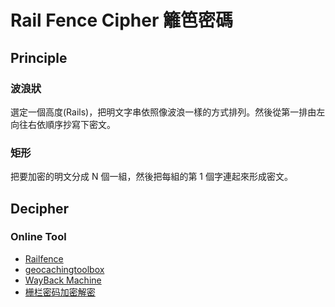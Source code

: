Rail Fence Cipher 籬笆密碼
===
## Principle
### 波浪狀
選定一個高度(Rails)，把明文字串依照像波浪一樣的方式排列。然後從第一排由左向往右依順序抄寫下密文。

### 矩形
把要加密的明文分成 N 個一組，然後把每組的第 1 個字連起來形成密文。

## Decipher
### Online Tool
- [Railfence](http://rumkin.com/tools/cipher/railfence.php)
- [geocachingtoolbox](https://www.geocachingtoolbox.com/index.php?page=railFenceCipher)
- [WayBack Machine](https://web.archive.org/web/20071104114600/http://www.simonsingh.net/The_Black_Chamber/railfence.html)
- [栅栏密码加密解密](http://www.qqxiuzi.cn/bianma/zhalanmima.php)